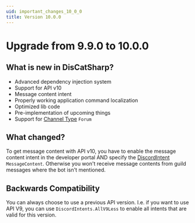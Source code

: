 ```yaml
---
uid: important_changes_10_0_0
title: Version 10.0.0
---
```


# Upgrade from **9.9.0** to **10.0.0**

## What is new in DisCatSharp?
- Advanced dependency injection system
- Support for API v10
- Message content intent
- Properly working application command localization
- Optimized lib code
- Pre-implementation of upcoming things
- Support for [Channel Type](xref:DisCatSharp.Enums.ChannelType) `Forum`

## What changed?

To get message content with API v10, you have to enable the message content intent in the developer portal AND specify the [DiscordIntent](xref:DisCatSharp.DiscordIntents) `MessageContent`.
Otherwise you won't receive message contents from guild messages where the bot isn't mentioned.

## Backwards Compatibility

You can always choose to use a previous API version.
I.e. if you want to use API V9, you can use `DiscordIntents.AllV9Less` to enable all intents that are valid for this version.

